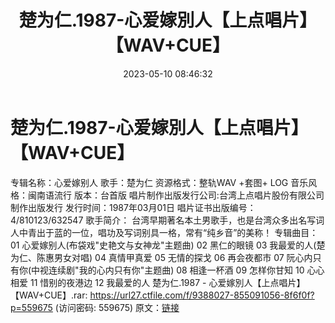 ﻿---
title: 楚为仁.1987-心爱嫁別人【上点唱片】【WAV+CUE】
date: 2023-05-10 08:46:32
categories: WAV车载音乐、镜像
tags: 华语中文
---
# 楚为仁.1987-心爱嫁別人【上点唱片】【WAV+CUE】

专辑名称：心爱嫁别人
歌手：楚为仁
资源格式：整轨WAV +套图+ LOG
音乐风格：闽南语流行
版本：台首版
唱片制作出版发行公司:台湾上点唱片股份有限公司制作出版发行
发行时间：1987年03月01日
唱片证书出版编号：4/810123/632547
歌手简介：
台湾早期著名本土男歌手，也是台湾众多出名写词人中青出于蓝的一位，唱功及写词别具一格，常有“纯乡音”的美称！
专辑曲目：
01 心爱嫁别人(布袋戏"史艳文与女神龙"主题曲)
02 黑仁的眼镜
03 我最爱的人(楚为仁、陈惠男女对唱)
04 真情甲真爱
05 无情的探戈
06 再会夜都市
07 阮心内只有你(中视连续剧"我的心内只有你"主题曲)
08 相逢一杯酒
09 怎样你甘知
10 心心相爱
11 惜别的夜港边
12 我最爱的人
楚为仁.1987 - 心爱嫁別人【上点唱片】【WAV+CUE】.rar: https://url27.ctfile.com/f/9388027-855091056-8f6f0f?p=559675
(访问密码: 559675)
原文：[链接](https://blog.sina.com.cn/s/blog_1647c7e76010311ti.html)
